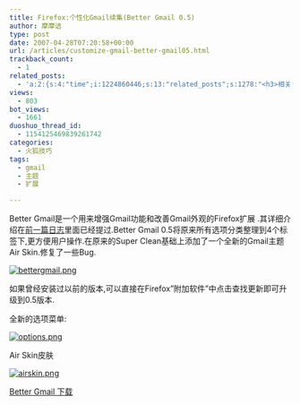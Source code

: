 ```yaml
---
title: Firefox:个性化Gmail续集(Better Gmail 0.5)
author: 摩摩诘
type: post
date: 2007-04-28T07:20:58+00:00
url: /articles/customize-gmail-better-gmail05.html
trackback_count:
  - 1
related_posts:
  - 'a:2:{s:4:"time";i:1224860446;s:13:"related_posts";s:1278:"<h3>相关日志</h3><ul class="related_post"><li><a href="http://www.digglife.cn/articles/customize-gmail-better-gmail.html" title="Firefox:个性化Gmail(Better Gmail扩展)">Firefox:个性化Gmail(Better Gmail扩展)</a></li><li><a href="http://www.digglife.cn/articles/vista-theme-visual-style-download.html" title="7个漂亮的Vista主题(视觉样式)下载">7个漂亮的Vista主题(视觉样式)下载</a></li><li><a href="http://www.digglife.cn/articles/firefox-addons-weekly-issue3.html" title="一周Firefox扩展推荐-第三辑">一周Firefox扩展推荐-第三辑</a></li><li><a href="http://www.digglife.cn/articles/firefox-addons-weekly-issue2.html" title="一周Firefox扩展推荐-第二辑">一周Firefox扩展推荐-第二辑</a></li><li><a href="http://www.digglife.cn/articles/firefox-addons-weekly-issue1.html" title="一周Firefox扩展推荐-第一辑">一周Firefox扩展推荐-第一辑</a></li><li><a href="http://www.digglife.cn/articles/social-web-firefox-yoono.html" title="社会化浏览器扩展Yoono">社会化浏览器扩展Yoono</a></li><li><a href="http://www.digglife.cn/articles/firefox3-themes-download-windows-mac.html" title="Windows XP,Vista和Mac版Firefox 3主题下载">Windows XP,Vista和Mac版Firefox 3主题下载</a></li></ul>";}'
views:
  - 803
bot_views:
  - 1661
duoshuo_thread_id:
  - 1154125469839261742
categories:
  - 火狐技巧
tags:
  - gmail
  - 主题
  - 扩展

---
```

Better Gmail是一个用来增强Gmail功能和改善Gmail外观的Firefox扩展 .其详细介绍在<a href="https://www.digglife.net/articles/customize-gmail-better-gmail.html" target="_blank">前一篇日志</a>里面已经提过.Better Gmail 0.5将原来所有选项分类整理到4个标签下,更方便用户操作.在原来的Super Clean基础上添加了一个全新的Gmail主题Air Skin.修复了一些Bug.

[![bettergmail.png][1]][2]

如果曾经安装过以前的版本,可以直接在Firefox&#8221;附加软件&#8221;中点击查找更新即可升级到0.5版本.

全新的选项菜单:

[![options.png][3]][4]

Air Skin皮肤

[![airskin.png][5]][6]

<a href="http://lifehacker.com/assets/resources/lhcode/bettergmail_0.5.xpi" target="_blank">Better Gmail 下载 </a>

 [1]: https://www.digglife.net/wp-content/uploads/3/379/2007/04/bettergmail.png
 [2]: https://www.digglife.net/wp-content/uploads/3/379/2007/04/bettergmail.png "bettergmail.png"
 [3]: https://www.digglife.net/wp-content/uploads/3/379/2007/04/options.png
 [4]: https://www.digglife.net/wp-content/uploads/3/379/2007/04/options.png "options.png"
 [5]: https://www.digglife.net/wp-content/uploads/3/379/2007/04/airskin.png
 [6]: https://www.digglife.net/wp-content/uploads/3/379/2007/04/airskin.png "airskin.png"
